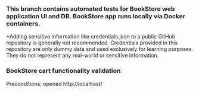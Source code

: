### This branch contains automated tests for BookStore web application UI and DB. BookStore app runs locally via Docker containers.

*Adding sensitive information like credentials.json to a public GitHub repository is generally not recommended. Credentials provided in this repository are only dummy data and used exclusively for learning purposes. They do not represent any real-world or sensitive information.

### BookStore cart functionality validation

Preconditions: opened http://localhost/